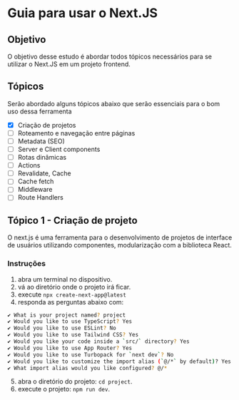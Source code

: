 # Guia para usar o Next.JS

## Objetivo
O objetivo desse estudo é abordar todos tópicos necessários para se utilizar o Next.JS em um projeto frontend.

## Tópicos
Serão abordado alguns tópicos abaixo que serão essenciais para o bom uso dessa ferramenta
 - [x] Criação de projetos
 - [ ] Roteamento e navegação entre páginas
 - [ ] Metadata (SEO)
 - [ ] Server e Client components
 - [ ] Rotas dinâmicas
 - [ ] Actions
 - [ ] Revalidate, Cache
 - [ ] Cache fetch
 - [ ] Middleware
 - [ ] Route Handlers

 ## Tópico 1 - Criação de projeto

 O next.js é uma ferramenta para o desenvolvimento de projetos de interface de usuários utilizando componentes, modularização com a biblioteca React.

 ### Instruções

 1. abra um terminal no dispositivo.
 2. vá ao diretório onde o projeto irá ficar.
 3. execute `npx create-next-app@latest`
 4. responda as perguntas abaixo com:
 ```bash
✔ What is your project named? project
✔ Would you like to use TypeScript? Yes
✔ Would you like to use ESLint? No
✔ Would you like to use Tailwind CSS? Yes
✔ Would you like your code inside a `src/` directory? Yes
✔ Would you like to use App Router? Yes
✔ Would you like to use Turbopack for `next dev`? No
✔ Would you like to customize the import alias (`@/*` by default)? Yes
✔ What import alias would you like configured? @/*
 ```
 5. abra o diretório do projeto: `cd project`.
 6. execute o projeto: `npm run dev`. 